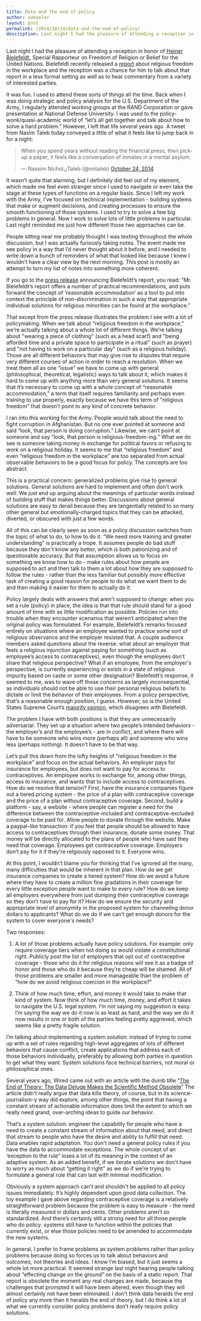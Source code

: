 ```yaml
---
title: Data and the end of policy
author: swheeler
layout: post
permalink: /2014/10/24/data-and-the-end-of-policy/
description: Last night I had the pleasure of attending a reception in honor of Heiner Bielefeldt, Special Rapporteur on Freedom of Religion or Belief for the United Nations. Bielefeldt recently released a report about relgious freedom in the workplace and the reception was a chance for him to talk about that report in a less formal setting as well as to hear commentary from a variety of interested parties.
---
```


Last night I had the pleasure of attending a reception in honor of [Heiner Bielefeldt](http://www.ohchr.org/en/issues/freedomreligion/pages/freedomreligionindex.aspx), Special Rapporteur on Freedom of Religion or Belief for the United Nations. Bielefeldt recently released a [report](http://www.ohchr.org/Documents/Issues/Religion/A.69.261.pdf) about relgious freedom in the workplace and the reception was a chance for him to talk about that report in a less formal setting as well as to hear commentary from a variety of interested parties.

It was fun. I used to attend these sorts of things all the time. Back when I was doing strategic and policy analysis for the U.S. Department of the Army, I regularly attended working groups at the RAND Corporation or gave presentation at National Defense University. I was used to the policy-wonk/quasi-academic world of “let’s all get together and talk about how to solve a hard problem.” However, I left that life several years ago. A tweet from Nasim Taleb today conveyed a little of what it feels like to jump back in for a night:

<blockquote class="twitter-tweet" lang="en"><p>When you spend years without reading the financial press, then pick-up a paper, it feels like a conversation of inmates in a mental asylum.</p>&mdash; Nassim NicholنTaleb (@nntaleb) <a href="https://twitter.com/nntaleb/status/525614611215949825">October 24, 2014</a></blockquote>
<script async src="//platform.twitter.com/widgets.js" charset="utf-8"></script>

It wasn’t quite that alarming, but I definitely did feel out of my element, which made me feel even stranger since I used to navigate or even take the stage at these types of functions on a regular basis. Since I left my work with the Army, I’ve focused on technical implementation - building systems that make or augment decisions, and creating processes to ensure the smooth functioning of those systems. I used to try to solve a few big problems in general. Now I work to solve lots of little problems in particular. Last night reminded me just how different those two approaches can be.

People sitting near me probably thought I was texting throughout the whole discussion, but I was actually furiously taking notes. The event made me see policy in a way that I’d never thought about it before, and I needed to write down a bunch of reminders of what that looked like because I knew I wouldn’t have a clear view by the next morning. This post is mostly an attempt to turn my list of notes into something more coherent.

If you go to the [press release](http://www.ohchr.org/en/NewsEvents/Pages/DisplayNews.aspx?NewsID=15203&LangID=E) announcing Bielefeldt’s report, you read: “Mr. Bielefeldt’s report offers a number of practical recommendations, and puts forward the concept of ‘reasonable accommodation’ as a tool to put into context the principle of non-discrimination in such a way that appropriate individual solutions for religious minorities can be found at the workplace.”

That except from the press release illustrates the problem I see with a lot of policymaking. When we talk about “religious freedom in the workplace,” we’re actually talking about a whole lot of different things. We’re talking about "wearing a piece of clothing" (such as a head scarf) and "being afforded time and a private space to participate in a ritual" (such as prayer) and "not having to work on a particular day" (such as a religious holiday). Those are all different behaviors that may give rise to disputes that require very different courses of action in order to reach a resolution. When we treat them all as one “issue” we have to come up with general (philosophical, theoretical, legalistic) ways to talk about it, which makes it hard to come up with anything more than very general solutions. It seems that it’s necessary to come up with a whole concept of “reasonable accommodation,” a term that itself requires familiarity and perhaps even training to use properly, exactly because we have this term of “religious freedom” that doesn’t point to any kind of concrete behavior.

I ran into this working for the Army. People would talk about the need to fight corruption in Afghanistan. But no one ever pointed at someone and said “look, that person is doing corruption.” Likewise, we can’t point at someone and say “look, that person is religious-freedom-ing.” What we do see is someone taking money in exchange for political favors or refusing to work on a religious holiday. It seems to me that “religious freedom” and even “religious freedom in the workplace” are too separated from actual observable behaviors to be a good focus for policy. The concepts are too abstract.

This is a practical concern: generalized problems give rise to general solutions. General solutions are hard to implement and often don't work well. We just end up arguing about the meanings of particular words instead of building stuff that makes things better. Discussions about general solutions are easy to derail because they are tangentially related to so many other general but emotionally-charged topics that they can be attacked, diverted, or obscured with just a few words.

All of this can be clearly seen as soon as a policy discussion switches from the topic of what to do, to how to do it. “We need more training and greater understanding” is practically a trope. It assumes people do bad stuff because they don't know any better, which is both patronizing and of questionable accuracy. But that assumption allows us to focus on something we know how to do - make rules about how people are supposed to act and then talk to them a lot about how they are supposed to follow the rules - rather than the less familiar but possibly more effective task of creating a good reason for people to do what we want them to do and then making it easier for them to actually do it.

Policy largely deals with answers that aren't supposed to change: when you set a rule (policy) in place, the idea is that that rule should stand for a good amount of time with as little modification as possible. Policies run into trouble when they encounter scenarios that weren’t anticipated when the original policy was formulated. For example, Bielefeldt’s remarks focused entirely on situations where an employee wanted to practice some sort of religious observance and the employer resisted that. A couple audience members asked questions about the reverse: what about an employer that feels a religious injunction against paying for something (such as employee’s access to contraceptives), even though the employees don’t share that religious perspective? What if an employee, from the employer's perspective, is currently experiencing or exists in a state of religious impurity based on caste or some other designation? Bielefeldt’s response, it seemed to me, was to wave off those concerns as largely inconsequential, as individuals should not be able to use their personal religious beliefs to dictate or limit the behavior of their employees. From a policy perspective, that’s a reasonable enough position, I guess. However, so is the United States Supreme Court’s [majority opinion](http://www.scotusblog.com/case-files/cases/sebelius-v-hobby-lobby-stores-inc/), which disagrees with Bielefeldt.

The problem I have with both positions is that they are unnecessarily adversarial. They set up a situation where two people’s intended behaviors - the employer’s and the employee’s - are in conflict, and where there will have to be someone who wins more (perhaps all) and someone who wins less (perhaps nothing). It doesn’t have to be that way.

Let’s pull this down from the lofty heights of “religious freedom in the workplace” and focus on the actual behaviors. An employer pays for insurance for employees, but does not want to pay for access to contraceptives. An employee works in exchange for, among other things, access to insurance, and wants that to include access to contraceptives. How do we resolve that tension? First, have the insurance companies figure out a tiered pricing system - the price of a plan with contraceptive coverage and the price of a plan without contraceptive coverage. Second, build a platform - say, a website - where people can register a need for the difference between the contraceptive-included and contraceptive-excluded coverage to be paid for. Allow people to donate through the website. Make a paypal-like transaction: if you feel that people should be allowed to have access to contraceptives through their insurance, donate some money. That money will be directly allocated to the plans of people who have said they need that coverage. Employees get contraceptive coverage. Employers don’t pay for it if they're relgiously opposed to it. Everyone wins.

At this point, I wouldn’t blame you for thinking that I’ve ignored all the many, many difficulties that would be inherent in that plan. How do we get insurance companies to create a tiered system? How do we avoid a future where they have to create a million fine gradations in their coverage for every little exception people want to make to every rule? How do we keep all employers everywhere from just dumping their contraceptive coverage so they don’t have to pay for it? How do we ensure the security and appropriate level of anonymity in the proposed system for channeling donor dollars to applicants? What do we do if we can’t get enough donors for the system to cover everyone's needs?

Two responses:

1. A lot of those problems actually have policy solutions. For example: only require coverage tiers when not doing so would violate a constitutional right. Publicly post the list of employers that opt out of contraceptive coverage - those who do it for religious reasons will see it as a badge of honor and those who do it because they’re cheap will be shamed. All of those problems are smaller and more manageable than the problem of “how do we avoid religious coercion in the workplace?”

2. Think of how much time, effort, and money it would take to make that kind of system. Now think of how much time, money, and effort it takes to navigate the U.S. legal system. I’m not saying my suggestion is easy. I’m saying the way we do it now is as least as hard, and the way we do it now results in one or both of the parties feeling pretty aggrieved, which seems like a pretty fragile solution.

I’m talking about implementing a system solution: instead of trying to come up with a set of rules regarding high-level aggregates of lots of different behaviors that cause conflict, create applications that address each of those behaviors individually, preferably by allowing both parties in question to get what they want. System solutions face technical barriers, not moral or philosophical ones.

Several years ago, Wired came out with an article with the dumb title “[The End of Theory: The Data Deluge Makes the Scientific Method Obsolete](http://archive.wired.com/science/discoveries/magazine/16-07/pb_theory)” The article didn’t really argue that data kills theory, of course, but in its science-journalism-y way did explore, among other things, the point that having a constant stream of actionable information does limit the extent to which we really need grand, over-arching ideas to guide our behavior.

That’s a system solution: engineer the capability for people who have a need to create a constant stream of information about that need, and direct that stream to people who have the desire and ability to fulfill that need. Data enables rapid adaptation. You don't need a general policy rules if you have the data to accommodate exceptions. The whole concept of an ‘exception to the rule” loses a lot of its meaning in the context of an adaptive system. As an added benefit, if we iterate solutions we don't have to worry as much about “getting it right” as we do if we’re trying to formulate a general rule that can last with minimal modification.

Obviously a system approach can't and shouldn't be applied to all policy issues immediately. It’s highly dependent upon good data collection. The toy example I gave above regarding contraceptive coverage is a relatively straightforward problem because the problem is easy to measure - the need is literally measured in dollars and cents. Other problems aren’t so standardized. And there’s certainly still a strong need for all those people who do policy: systems still have to function within the policies that currently exist, or else those policies need to be amended to accommodate the new systems.

In general, I prefer to frame problems as system problems rather than policy problems because doing so forces us to talk about behaviors and outcomes, not theories and ideas. I know I’m biased, but it just seems a whole lot more practical. It seemed strange last night hearing people talking about “effecting change on the ground” on the basis of a static report. That report is obsolete the moment any real changes are made, because the challenges that prompted it will have been altered, even though they will almost certainly not have been eliminated. I don’t think data heralds the end of policy any more than it heralds the end of theory, but I do think a lot of what we currently consider policy problems don’t really require policy solutions.
